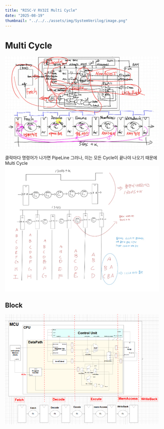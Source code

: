```yaml
---
title: "RISC-V RV32I Multi Cycle"
date: "2025-08-19"
thumbnail: "../../../assets/img/SystemVerilog/image.png"
---
```


# Multi Cycle
![alt text](../../../assets/img/CPU/Multi_Cycle/image.png)

클락마다 명령어가 나가면 PipeLine 그러나, 이는 모든 Cycle이 끝나야 나오기 때문에 Multi Cycle
![alt text](../../../assets/img/CPU/Multi_Cycle/전환.png)

## Block
![alt text](<../../../assets/img/CPU/Multi_Cycle/Block - 복사본.png>)